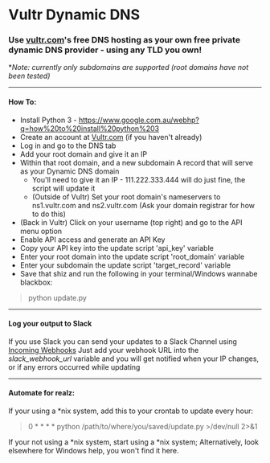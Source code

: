 # Vultr Dynamic DNS

### Use [vultr.com](vultr.com)'s free DNS hosting as your own free private dynamic DNS provider - **using any TLD you own!**

**Note: currently only subdomains are supported (root domains have not been tested)*


---


#### How To:
* Install Python 3  - https://www.google.com.au/webhp?q=how%20to%20install%20python%203
* Create an account at [Vultr.com](vultr.com) (if you haven't already)
* Log in and go to the DNS tab
* Add your root domain and give it an IP
* Within that root domain, and a new subdomain A record that will serve as your Dynamic DNS domain
  * You'll need to give it an IP - 111.222.333.444 will do just fine, the script will update it
  * (Outside of Vultr) Set your root domain's nameservers to ns1.vultr.com and ns2.vultr.com (Ask your domain registrar for how to do this)
* (Back in Vultr) Click on your username (top right) and go to the API menu option
* Enable API access and generate an API Key
* Copy your API key into the update script 'api_key' variable
* Enter your root domain into the update script 'root_domain' variable
* Enter your subdomain the update script 'target_record' variable
* Save that shiz and run the following in your terminal/Windows wannabe blackbox:

> python update.py

---

#### Log your output to Slack
If you use Slack you can send your updates to a Slack Channel using [Incoming Webhooks](https://api.slack.com/incoming-webhooks)
Just add your webhook URL into the *slack_webhook_url* variable and you will get notified when your IP changes, or if any errors occurred while updating

---

#### Automate for realz:
If your using a *nix system, add this to your crontab to update every hour:
> 0 * * * * python /path/to/where/you/saved/update.py >/dev/null 2>&1


If your not using a *nix system, start using a *nix system; Alternatively, look elsewhere for Windows help, you won't find it here.
